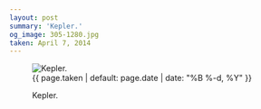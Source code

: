 ```yaml
---
layout: post
summary: 'Kepler.'
og_image: 305-1280.jpg
taken: April 7, 2014
---
```


<figure class="post" data-src="{{ site.assets_url }}/{{ page.og_image }}" data-sub-html='#caption-{{ page.id | remove_first: "/" }}'>
<img alt="Kepler." sizes="(min-width: 700px) 50vw, calc(100vw - 2rem)" src="{{ site.assets_url }}/305-640.jpg" srcset="{{ site.assets_url }}/305-1280.jpg 1280w, {{ site.assets_url }}/305-960.jpg 960w, {{ site.assets_url }}/305-640.jpg 640w, {{ site.assets_url }}/305-320.jpg 320w"/>
<figcaption id='caption-{{ page.id | remove_first: "/" }}'>
<time>{{ page.taken | default: page.date | date: "%B %-d, %Y" }}</time>
<p>Kepler.</p>
</figcaption>
</figure>
